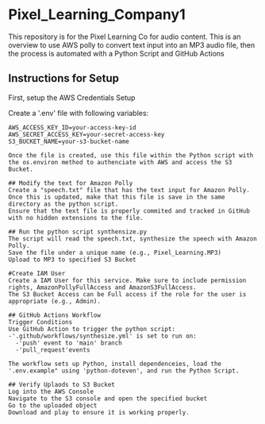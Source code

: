 # Pixel_Learning_Company1
This repository is for the Pixel Learning Co for audio content.
This is an overview to use AWS polly to convert text input into an MP3 audio file, then the process is automated with a Python Script and GitHub Actions 

## Instructions for Setup

First, setup the AWS Credentials Setup

Create a '.env' file with following variables:

```env
AWS_ACCESS_KEY_ID=your-access-key-id
AWS_SECRET_ACCESS_KEY=your-secret-access-key
S3_BUCKET_NAME=your-s3-bucket-name

Once the file is created, use this file within the Python script with the os.environ method to authenciate with AWS and access the S3 Bucket.

## Modify the text for Amazon Polly
Create a "speech.txt" file that has the text input for Amazon Polly. Once this is updated, make that this file is save in the same directory as the python script.
Ensure that the text file is properly commited and tracked in GitHub with no hidden extensions to the file.

## Run the python script synthensize.py
The script will read the speech.txt, synthesize the speech with Amazon Polly.
Save the file under a unique name (e.g., Pixel_Learning.MP3)
Upload to MP3 to specified S3 Bucket

#Create IAM User
Create a IAM User for this service. Make sure to include permission rights, AmazonPollyFullAccess and AmazonS3FullAccess.
The S3 Bucket Access can be Full access if the role for the user is appropriate (e.g., Admin).

## GitHub Actions Workflow
Trigger Conditions
Use GitHub Action to trigger the python script:
-'.github/workflows/synthesize.yml' is set to run on:
  -'push' event to 'main' branch
  -'pull_request'events

The workflow sets up Python, install dependenceies, load the '.env.example" using 'python-doteven', and run the Python Script.

## Verify Uplaods to S3 Bucket
Log into the AWS Console
Navigate to the S3 console and open the specified bucket
Go to the uploaded object
Download and play to ensure it is working properly.
